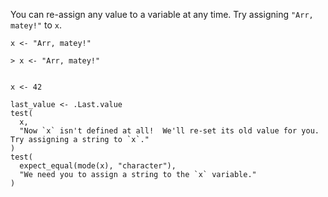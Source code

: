 You can re-assign any value to a variable at any time. Try assigning `"Arr, matey!"` to `x`.

```bah-hint
x <- "Arr, matey!"
```

```bah-output
> x <- "Arr, matey!"
```

```r
```

```bah-setup
x <- 42
```

```bah-test
last_value <- .Last.value
test(
  x,
  "Now `x` isn't defined at all!  We'll re-set its old value for you.  Try assigning a string to `x`."
)
test(
  expect_equal(mode(x), "character"),
  "We need you to assign a string to the `x` variable."
)
```
